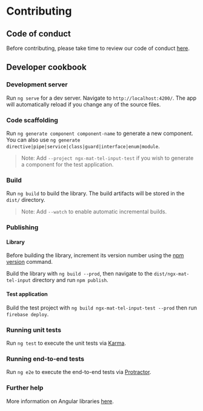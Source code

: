 # Contributing

## Code of conduct

Before contributing, please take time to review our code of conduct [here](CODE_OF_CONDUCT.md).

## Developer cookbook

### Development server

Run `ng serve` for a dev server. Navigate to `http://localhost:4200/`. The app will automatically reload if you change any of the source files.

### Code scaffolding

Run `ng generate component component-name` to generate a new component. You can also use `ng generate directive|pipe|service|class|guard|interface|enum|module`.
> Note: Add `--project ngx-mat-tel-input-test` if you wish to generate a component for the test application. 

### Build

Run `ng build` to build the library. The build artifacts will be stored in the `dist/` directory.
> Note: Add `--watch` to enable automatic incremental builds.

### Publishing

#### Library

Before building the library, increment its version number using the [npm version](https://docs.npmjs.com/cli/v7/commands/npm-version) command.

Build the library with `ng build --prod`, then navigate to the `dist/ngx-mat-tel-input` directory and run `npm publish`.

#### Test application

Build the test project with `ng build ngx-mat-tel-input-test --prod` then run `firebase deploy`.

### Running unit tests

Run `ng test` to execute the unit tests via [Karma](https://karma-runner.github.io).

### Running end-to-end tests

Run `ng e2e` to execute the end-to-end tests via [Protractor](http://www.protractortest.org/).

### Further help

More information on Angular libraries [here](https://angular.io/guide/creating-libraries).
